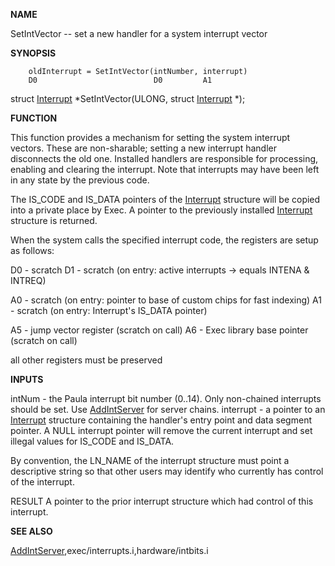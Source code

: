 
**NAME**

SetIntVector -- set a new handler for a system interrupt vector

**SYNOPSIS**

```
    oldInterrupt = SetIntVector(intNumber, interrupt)
    D0                          D0         A1

```
struct [Interrupt](Interrupt) *SetIntVector(ULONG, struct [Interrupt](Interrupt) *);

**FUNCTION**

This function provides a mechanism for setting the system interrupt
vectors.  These are non-sharable; setting a new interrupt handler
disconnects the old one.  Installed handlers are responsible for
processing, enabling and clearing the interrupt.  Note that interrupts
may have been left in any state by the previous code.

The IS_CODE and IS_DATA pointers of the [Interrupt](Interrupt) structure will
be copied into a private place by Exec.  A pointer to the previously
installed [Interrupt](Interrupt) structure is returned.

When the system calls the specified interrupt code, the registers are
setup as follows:

D0 - scratch
D1 - scratch (on entry: active
interrupts -&#062; equals INTENA &#038; INTREQ)

A0 - scratch (on entry: pointer to base of custom chips
for fast indexing)
A1 - scratch (on entry: Interrupt's IS_DATA pointer)

A5 - jump vector register (scratch on call)
A6 - Exec library base pointer (scratch on call)

all other registers must be preserved

**INPUTS**

intNum - the Paula interrupt bit number (0..14).  Only non-chained
interrupts should be set.  Use [AddIntServer](AddIntServer) for server
chains.
interrupt - a pointer to an [Interrupt](Interrupt) structure containing the
handler's entry point and data segment pointer.  A NULL
interrupt pointer will remove the current interrupt and
set illegal values for IS_CODE and IS_DATA.

By convention, the LN_NAME of the interrupt structure must
point a descriptive string so that other users may
identify who currently has control of the interrupt.

RESULT
A pointer to the prior interrupt structure which had control
of this interrupt.

**SEE ALSO**

[AddIntServer](AddIntServer),exec/interrupts.i,hardware/intbits.i
